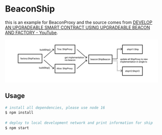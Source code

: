 # BeaconShip

this is an example for BeaconProxy and the source comes from [DEVELOP AN UPGRADEABLE SMART CONTRACT USING UPGRADEABLE BEACON AND FACTORY - YouTube](https://www.youtube.com/watch?v=2acgw589jRM).

![BeaconProxy diagram](diagram.png)

## Usage

```bash
# install all dependencies, please use node 16
$ npm install 

# deploy to local development network and print information for ship
$ npm start 
```
